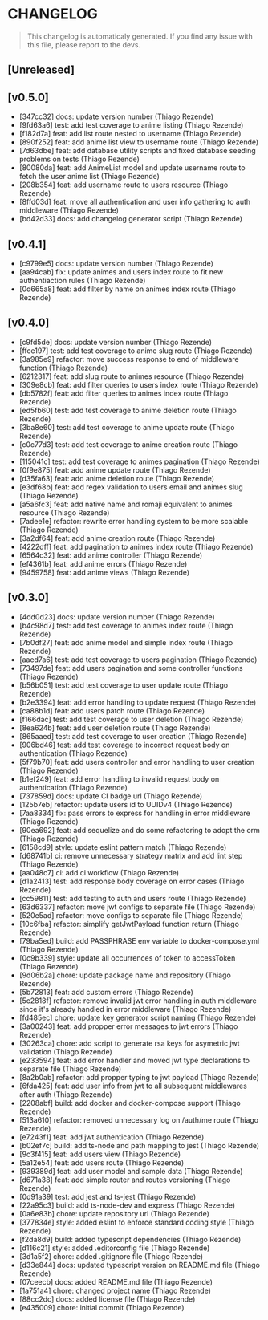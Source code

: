 # CHANGELOG
> This changelog is automaticaly generated.
> If you find any issue with this file, please report to the devs.

## [Unreleased]


## [v0.5.0]
 - [347cc32] docs: update version number (Thiago Rezende)
 - [9fd63a6] test: add test coverage to anime listing (Thiago Rezende)
 - [f182d7a] feat: add list route nested to username (Thiago Rezende)
 - [890f252] feat: add anime list view to username route (Thiago Rezende)
 - [7d63dbe] feat: add database utility scripts and fixed database seeding problems on tests (Thiago Rezende)
 - [80080da] feat: add AnimeList model and update username route to fetch the user anime list (Thiago Rezende)
 - [208b354] feat: add username route to users resource (Thiago Rezende)
 - [8ffd03d] feat: move all authentication and user info gathering to auth middleware (Thiago Rezende)
 - [bd42d33] docs: add changelog generator script (Thiago Rezende)

## [v0.4.1]
 - [c9799e5] docs: update version number (Thiago Rezende)
 - [aa94cab] fix:  update animes and users index route to fit new authentiaction rules (Thiago Rezende)
 - [0d665a8] feat: add filter by name on animes index route (Thiago Rezende)

## [v0.4.0]
 - [c9fd5de] docs: update version number (Thiago Rezende)
 - [ffce197] test: add test coverage to anime slug route (Thiago Rezende)
 - [3a985e9] refactor: move success response to end of middleware function (Thiago Rezende)
 - [6212317] feat: add slug route to animes resource (Thiago Rezende)
 - [309e8cb] feat: add filter queries to users index route (Thiago Rezende)
 - [db5782f] feat: add filter queries to animes index route (Thiago Rezende)
 - [ed5fb60] test: add test coverage to anime deletion route (Thiago Rezende)
 - [3ba8e60] test: add test coverage to anime update route (Thiago Rezende)
 - [c0c77d3] test: add test coverage to anime creation route (Thiago Rezende)
 - [115041c] test: add test coverage to animes pagination (Thiago Rezende)
 - [0f9e875] feat: add anime update route (Thiago Rezende)
 - [d35fa63] feat: add anime deletion route (Thiago Rezende)
 - [e3df68b] feat: add regex validation to users email and animes slug (Thiago Rezende)
 - [a5a6fc3] feat: add native name and romaji equivalent to animes resource (Thiago Rezende)
 - [7adee1e] refactor: rewrite error handling system to be more scalable (Thiago Rezende)
 - [3a2df64] feat: add anime creation route (Thiago Rezende)
 - [4222dff] feat: add pagination to animes index route (Thiago Rezende)
 - [6564c32] feat: add anime controller (Thiago Rezende)
 - [ef4361b] feat: add anime errors (Thiago Rezende)
 - [9459758] feat: add anime views (Thiago Rezende)

## [v0.3.0]
 - [4dd0d23] docs: update version number (Thiago Rezende)
 - [b4c98d7] test: add test coverage to animes index route (Thiago Rezende)
 - [7b0df27] feat: add anime model and simple index route (Thiago Rezende)
 - [aaed7a6] test: add test coverage to users pagination (Thiago Rezende)
 - [73497de] feat: add users pagination and some controller functions (Thiago Rezende)
 - [b56b051] test: add test coverage to user update route (Thiago Rezende)
 - [b2e3394] feat: add error handling to update request (Thiago Rezende)
 - [ca88b1d] feat: add users patch route (Thiago Rezende)
 - [f166dac] test: add test coverage to user deletion (Thiago Rezende)
 - [8ea624b] feat: add user deletion route (Thiago Rezende)
 - [865aaed] test: add test coverage to user creation (Thiago Rezende)
 - [906bd46] test: add test coverage to incorrect request body on authentication (Thiago Rezende)
 - [5f79b70] feat: add users controller and error handling to user creation (Thiago Rezende)
 - [b1ef249] feat: add error handling to invalid request body on authentication (Thiago Rezende)
 - [737859d] docs: update CI badge url (Thiago Rezende)
 - [125b7eb] refactor: update users id to UUIDv4 (Thiago Rezende)
 - [7aa8334] fix: pass errors to express for handling in error middleware (Thiago Rezende)
 - [90ea692] feat: add sequelize and do some refactoring to adopt the orm (Thiago Rezende)
 - [6158cd9] style: update eslint pattern match (Thiago Rezende)
 - [d68741b] ci: remove unnecessary strategy matrix and add lint step (Thiago Rezende)
 - [aa048c7] ci: add ci workflow (Thiago Rezende)
 - [d1a2413] test: add response body coverage on error cases (Thiago Rezende)
 - [cc59811] test: add testing to auth and users route (Thiago Rezende)
 - [63d6337] refactor: move jwt configs to separate file (Thiago Rezende)
 - [520e5ad] refactor: move configs to separate file (Thiago Rezende)
 - [10c6fba] refactor: simplify getJwtPayload function return (Thiago Rezende)
 - [79ba5ed] build: add PASSPHRASE env variable to docker-compose.yml (Thiago Rezende)
 - [0c9b339] style: update all occurrences of token to accessToken (Thiago Rezende)
 - [9d06b2a] chore: update package name and repository (Thiago Rezende)
 - [5b72813] feat: add custom errors (Thiago Rezende)
 - [5c2818f] refactor: remove invalid jwt error handling in auth middleware since it's already handled in error middleware (Thiago Rezende)
 - [fd485ec] chore: update key generator script naming (Thiago Rezende)
 - [3a00243] feat: add propper error messages to jwt errors (Thiago Rezende)
 - [30263ca] chore: add script to generate rsa keys for asymetric jwt validation (Thiago Rezende)
 - [e233594] feat: add error handler and moved jwt type declarations to separate file (Thiago Rezende)
 - [8a2b0ab] refactor: add propper typing to jwt payload (Thiago Rezende)
 - [6fda425] feat: add user info from jwt to all subsequent middlewares after auth (Thiago Rezende)
 - [2208abf] build: add docker and docker-compose support (Thiago Rezende)
 - [513a610] refactor: removed unnecessary log on /auth/me route (Thiago Rezende)
 - [e7243f1] feat: add jwt authentication (Thiago Rezende)
 - [b02ef7c] build: add ts-node and path mapping to jest (Thiago Rezende)
 - [9c3f415] feat: add users view (Thiago Rezende)
 - [5a12e54] feat: add users route (Thiago Rezende)
 - [939389d] feat: add user model and sample data (Thiago Rezende)
 - [d671a38] feat: add simple router and routes versioning (Thiago Rezende)
 - [0d91a39] test: add jest and ts-jest (Thiago Rezende)
 - [22a95c3] build: add ts-node-dev and express (Thiago Rezende)
 - [0a6e83b] chore: update repository url (Thiago Rezende)
 - [377834e] style: added eslint to enforce standard coding style (Thiago Rezende)
 - [f2da8d9] build: added typescript dependencies (Thiago Rezende)
 - [d116c21] style: added .editorconfig file (Thiago Rezende)
 - [3d1a5f2] chore: added .gitignore file (Thiago Rezende)
 - [d33e844] docs: updated typescript version on README.md file (Thiago Rezende)
 - [07ceecb] docs: added README.md file (Thiago Rezende)
 - [1a751a4] chore: changed project name (Thiago Rezende)
 - [88cc2dc] docs: added license file (Thiago Rezende)
 - [e435009] chore: initial commit (Thiago Rezende)

